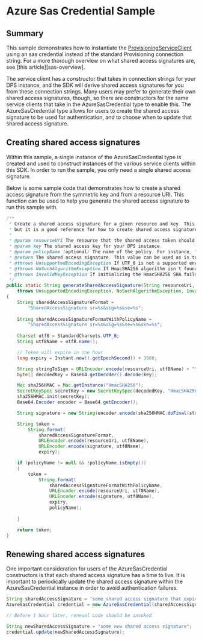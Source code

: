 # Azure Sas Credential Sample

## Summary

This sample demonstrates how to instantiate the [ProvisioningServiceClient](https://docs.microsoft.com/en-us/java/api/com.microsoft.azure.sdk.iot.provisioning.service.provisioningserviceclient?view=azure-java-stable)
using an sas credential instead of the standard Provisioning connection string. For a more thorough overview on what
shared access signatures are, see [this article][sas-overview].

The service client has a constructor that takes in connection strings for your DPS instance, and the SDK
will derive shared access signatures for you from these connection strings. Many users may prefer to generate their own
shared access signatures, though, so there are constructors for the same service clients that take in the AzureSasCredential
type to enable this. The AzureSasCredential type allows for users to create the shared access signature to be used
for authentication, and to choose when to update that shared access signature.

## Creating shared access signatures

Within this sample, a single instance of the AzureSasCredential type is created and used to construct instances of the
various service clients within this SDK. In order to run the sample, you only need a single shared access signature.


Below is some sample code that demonstrates how to create a shared access signature from the
symmetric key and from a resource URI. This function can be used to help you generate the shared access signature to
run this sample with.

```java
/**
 * Create a shared access signature for a given resource and key. This method isn't used by the sample,
 * but it is a good reference for how to create shared access signatures in Java.
 *
 * @param resourceUri The resource that the shared access token should grant access to. 
 * @param key The shared access key for your DPS instance.
 * @param policyName (optional) The name of the policy. For instance, "iothubowner", "registryRead", "registryReadWrite"
 * @return The shared access signature. This value can be used as is to build a {@link AzureSasCredential} instance
 * @throws UnsupportedEncodingException If UTF_8 is not a supported encoding on your device.
 * @throws NoSuchAlgorithmException If HmacSHA256 algorithm isn't found.
 * @throws InvalidKeyException If initializing the HmacSHA256 SHA fails.
 */
public static String generateSharedAccessSignature(String resourceUri, String key, String policyName)
    throws UnsupportedEncodingException, NoSuchAlgorithmException, InvalidKeyException
{
    String sharedAccessSignatureFormat = 
        "SharedAccessSignature sr=%s&sig=%s&se=%s";
    
    String sharedAccessSignatureFormatWithPolicyName = 
        "SharedAccessSignature sr=%s&sig=%s&se=%s&skn=%s";
    
    Charset utf8 = StandardCharsets.UTF_8;
    String utf8Name = utf8.name();

    // Token will expire in one hour
    long expiry = Instant.now().getEpochSecond() + 3600;

    String stringToSign = URLEncoder.encode(resourceUri, utf8Name) + "\n" + expiry;
    byte[] decodedKey = Base64.getDecoder().decode(key);

    Mac sha256HMAC = Mac.getInstance("HmacSHA256");
    SecretKeySpec secretKey = new SecretKeySpec(decodedKey, "HmacSHA256");
    sha256HMAC.init(secretKey);
    Base64.Encoder encoder = Base64.getEncoder();

    String signature = new String(encoder.encode(sha256HMAC.doFinal(stringToSign.getBytes(utf8))), utf8);

    String token =
        String.format(
            sharedAccessSignatureFormat,
            URLEncoder.encode(resourceUri, utf8Name),
            URLEncoder.encode(signature, utf8Name),
            expiry);

    if (policyName != null && !policyName.isEmpty())
    {
        token =
            String.format(
                sharedAccessSignatureFormatWithPolicyName,
                URLEncoder.encode(resourceUri, utf8Name),
                URLEncoder.encode(signature, utf8Name),
                expiry,
                policyName);
        
    }

    return token;
}
```

## Renewing shared access signatures

One important consideration for users of the AzureSasCredential constructors is that each shared access signature has a
time to live. It is important to periodically update the shared access signature within the AzureSasCredential instance
in order to avoid authentication failures.

```java
String sharedAccessSignature = "some shared access signature that expires in 1 hour"; 
AzureSasCredential credential = new AzureSasCredential(sharedAccessSignature);

// Before 1 hour later, renewal code should be invoked

String newSharedAccessSignature = "some new shared access signature"; 
credential.update(newSharedAccessSignature);
``` 

[scoping-overview]: https://docs.microsoft.com/en-us/azure/iot-hub/iot-hub-devguide-security#use-security-tokens-from-service-components
[azure-sas-credential]: https://github.com/Azure/azure-sdk-for-java/blob/main/sdk/core/azure-core/src/main/java/com/azure/core/credential/AzureSasCredential.java